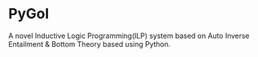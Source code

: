 # PyGol
A novel Inductive Logic Programming(ILP) system based on Auto Inverse Entailment &amp; Bottom Theory based using Python.
